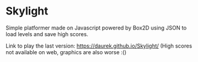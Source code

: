 # Skylight

Simple platformer made on Javascript powered by Box2D using JSON to load levels and save high scores.

Link to play the last version: https://daurek.github.io/Skylight/ 
(High scores not available on web, graphics are also worse :()
